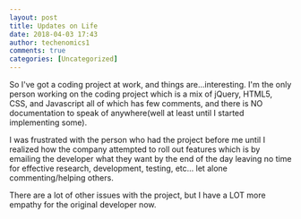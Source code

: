 ```yaml
---
layout: post
title: Updates on Life
date: 2018-04-03 17:43
author: techenomics1
comments: true
categories: [Uncategorized]
---
```



So I've got a coding project at work, and things are...interesting.  I'm the only person working on the coding project which is a mix of jQuery, HTML5, CSS, and Javascript all of which has few comments, and there is NO documentation to speak of anywhere(well at least until I started implementing some).  

I was frustrated with the person who had the project before me until I realized how the company attempted to roll out features which is by emailing the developer what they want by the end of the day leaving no time for effective research, development, testing, etc... let alone commenting/helping others. 

There are a lot of other issues with the project, but I have a LOT more empathy for the original developer now.  